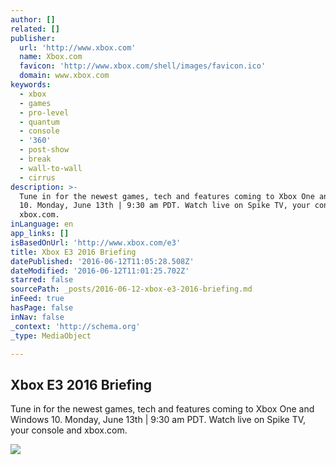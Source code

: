 ```yaml
---
author: []
related: []
publisher:
  url: 'http://www.xbox.com'
  name: Xbox.com
  favicon: 'http://www.xbox.com/shell/images/favicon.ico'
  domain: www.xbox.com
keywords:
  - xbox
  - games
  - pro-level
  - quantum
  - console
  - '360'
  - post-show
  - break
  - wall-to-wall
  - cirrus
description: >-
  Tune in for the newest games, tech and features coming to Xbox One and Windows
  10. Monday, June 13th | 9:30 am PDT. Watch live on Spike TV, your console and
  xbox.com.
inLanguage: en
app_links: []
isBasedOnUrl: 'http://www.xbox.com/e3'
title: Xbox E3 2016 Briefing
datePublished: '2016-06-12T11:05:28.508Z'
dateModified: '2016-06-12T11:01:25.702Z'
starred: false
sourcePath: _posts/2016-06-12-xbox-e3-2016-briefing.md
inFeed: true
hasPage: false
inNav: false
_context: 'http://schema.org'
_type: MediaObject

---
```

<article style=""><h1>Xbox E3 2016 Briefing</h1><p>Tune in for the newest games, tech and features coming to Xbox One and Windows 10. Monday, June 13th | 9:30 am PDT. Watch live on Spike TV, your console and xbox.com.</p><img src="https://compass-ssl.xbox.com/assets/c8/98/c898ae11-dc2c-4141-844c-f009a9c48f08.jpg?n=Xbox_E3_Announce_SocialShare-final.jpg" /></article>
